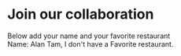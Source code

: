 # Join our collaboration
Below add your name and your favorite restaurant
<br>
Name: Alan Tam, I don't have a Favorite restaurant.<br>
